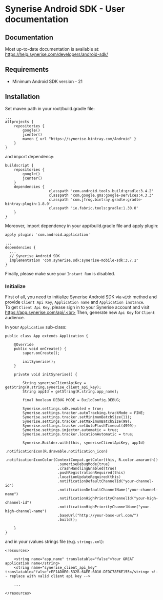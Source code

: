 # Synerise Android SDK - User documentation

## Documentation
Most up-to-date documentation is available at: https://help.synerise.com/developers/android-sdk/
## Requirements

- Minimum Android SDK version - 21

## Installation

Set maven path in your root/build.gradle file:
```
...
allprojects {
    repositories {
        google()
        jcenter()
        maven { url "https://synerise.bintray.com/Android" }
    }
}
```

and import dependency:
```
buildscript {
    repositories {
        google()
        jcenter()
    }
    dependencies {
                    classpath 'com.android.tools.build:gradle:3.4.2'
                    classpath 'com.google.gms:google-services:4.3.3'
                    classpath 'com.jfrog.bintray.gradle:gradle-bintray-plugin:1.8.0'
                    classpath 'io.fabric.tools:gradle:1.30.0'
    }
}
```

Moreover, import dependency in your app/build.gradle file and apply plugin:
```
apply plugin: 'com.android.application'
```
```
...
dependencies {
  ...
  // Synerise Android SDK
  implementation 'com.synerise.sdk:synerise-mobile-sdk:3.7.1'
}
```

Finally, please make sure your `Instant Run` is disabled.

### Initialize

First of all, you need to initialize Synerise Android SDK via `with` method and provide `Client Api Key`, `Application name` and `Application instance`.<br>
To get `Client Api Key`, please sign in to your Synerise account and visit https://app.synerise.com/api/.<br>
Then, generate new `Api Key` for `Client` audience.<br>

In your `Application` sub-class:

```
public class App extends Application {

    @Override
    public void onCreate() {
        super.onCreate();

        initSynerise();
    }

    private void initSynerise() {

        String syneriseClientApiKey = getString(R.string.synerise_client_api_key);
        String appId = getString(R.string.app_name);

        final boolean DEBUG_MODE = BuildConfig.DEBUG;

        Synerise.settings.sdk.enabled = true;
        Synerise.settings.tracker.autoTracking.trackMode = FINE;
        Synerise.settings.tracker.setMinimumBatchSize(11);
        Synerise.settings.tracker.setMaximumBatchSize(99);
        Synerise.settings.tracker.setAutoFlushTimeout(4999);
        Synerise.settings.injector.automatic = true;
        Synerise.settings.tracker.locationAutomatic = true;

        Synerise.Builder.with(this, syneriseClientApiKey, appId)
                        .notificationIcon(R.drawable.notification_icon)
                        .notificationIconColor(ContextCompat.getColor(this, R.color.amaranth))
                        .syneriseDebugMode(true)
                        .crashHandlingEnabled(true)
                        .pushRegistrationRequired(this)
                        .locationUpdateRequired(this)
                        .notificationDefaultChannelId("your-channel-id")
                        .notificationDefaultChannelName("your-channel-name")
                        .notificationHighPriorityChannelId("your-high-channel-id")
                        .notificationHighPriorityChannelName("your-high-channel-name")
                        .baseUrl("http://your-base-url.com/")
                        .build();

    }
}
```

and in your /values strings file (e.g. `strings.xml`):

```
<resources>

    <string name="app_name" translatable="false">Your GREAT application name</string>
    <string name="synerise_client_api_key" translatable="false">EF1AD0E0-532B-6AEE-6010-DEDC78F6E155</string> <!-- replace with valid client api key -->

    ...

</resources>
```

